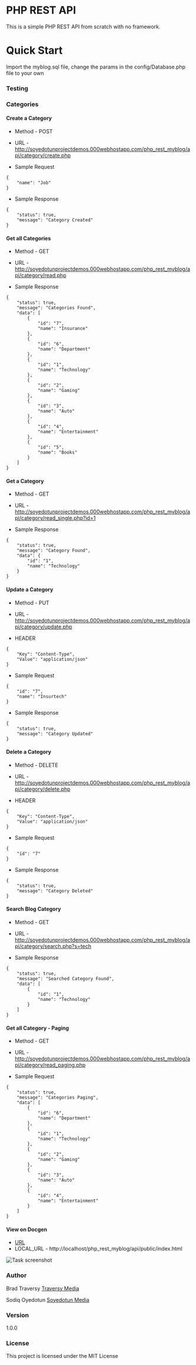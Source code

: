 # PHP REST API

This is a simple PHP REST API from scratch with no framework.

# Quick Start

Import the myblog.sql file, change the params in the config/Database.php file to your own

### Testing

### Categories

#### Create a Category

* Method - POST

* URL - http://soyedotunprojectdemos.000webhostapp.com/php_rest_myblog/api/category/create.php

* Sample Request

```
{
    "name": "Job"
}
```

* Sample Response

```
{
    "status": true,
    "message": "Category Created"
}
```

#### Get all Categories

* Method - GET

* URL - http://soyedotunprojectdemos.000webhostapp.com/php_rest_myblog/api/category/read.php

* Sample Response

```
{
    "status": true,
    "message": "Categories Found",
    "data": [
        {
            "id": "7",
            "name": "Insurance"
        },
        {
            "id": "6",
            "name": "Department"
        },
        {
            "id": "1",
            "name": "Technology"
        },
        {
            "id": "2",
            "name": "Gaming"
        },
        {
            "id": "3",
            "name": "Auto"
        },
        {
            "id": "4",
            "name": "Entertainment"
        },
        {
            "id": "5",
            "name": "Books"
        }
    ]
}
```

#### Get a Category

* Method - GET

* URL - http://soyedotunprojectdemos.000webhostapp.com/php_rest_myblog/api/category/read_single.php?id=1

* Sample Response

```
{
    "status": true,
    "message": "Category Found",
    "data": {
        "id": "1",
        "name": "Technology"
    }
}
```

#### Update a Category

* Method - PUT

* URL - http://soyedotunprojectdemos.000webhostapp.com/php_rest_myblog/api/category/update.php

* HEADER

```
{
    "Key": "Content-Type",
    "Value": "application/json"
}
```

* Sample Request

```
{
    "id": "7",
    "name": "Insurtech"
}
```

* Sample Response

```
{
    "status": true,
    "message": "Category Updated"
}
```

#### Delete a Category

* Method - DELETE

* URL - http://soyedotunprojectdemos.000webhostapp.com/php_rest_myblog/api/category/delete.php

* HEADER

```
{
    "Key": "Content-Type",
    "Value": "application/json"
}
```

* Sample Request

```
{
    "id": "7"
}
```

* Sample Response

```
{
    "status": true,
    "message": "Category Deleted"
}
```

#### Search Blog Category

* Method - GET

* URL - http://soyedotunprojectdemos.000webhostapp.com/php_rest_myblog/api/category/search.php?s=tech

* Sample Response

```
{
    "status": true,
    "message": "Searched Category Found",
    "data": [
        {
            "id": "1",
            "name": "Technology"
        }
    ]
}
```

#### Get all Category - Paging

* Method - GET

* URL - http://soyedotunprojectdemos.000webhostapp.com/php_rest_myblog/api/category/read_paging.php

* Sample Request

```
{
    "status": true,
    "message": "Categories Paging",
    "data": [
        {
            "id": "6",
            "name": "Department"
        },
        {
            "id": "1",
            "name": "Technology"
        },
        {
            "id": "2",
            "name": "Gaming"
        },
        {
            "id": "3",
            "name": "Auto"
        },
        {
            "id": "4",
            "name": "Entertainment"
        }
    ]
}
```

#### View on Docgen

* [URL](http://soyedotunprojectdemos.000webhostapp.com/php_rest_myblog/api/public/index.html)
* LOCAL_URL - http://localhost/php_rest_myblog/api/public/index.html

![Task screenshot](screenshot.png)

### Author

Brad Traversy
[Traversy Media](http://www.traversymedia.com)

Sodiq Oyedotun
[Soyedotun Media](http://oyedotunsodiq.000webhostapp.com/)

### Version

1.0.0

### License

This project is licensed under the MIT License
